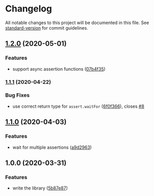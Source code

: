 # Changelog

All notable changes to this project will be documented in this file. See [standard-version](https://github.com/conventional-changelog/standard-version) for commit guidelines.

## [1.2.0](https://github.com/alexlafroscia/qunit-wait-for/compare/v1.1.1...v1.2.0) (2020-05-01)

### Features

- support async assertion functions ([07b4f35](https://github.com/alexlafroscia/qunit-wait-for/commit/07b4f352a82cb66497ffb08a8f3919a0441d212d))

### [1.1.1](https://github.com/alexlafroscia/qunit-wait-for/compare/v1.1.0...v1.1.1) (2020-04-22)

### Bug Fixes

- use correct return type for `assert.waitFor` ([6f0f366](https://github.com/alexlafroscia/qunit-wait-for/commit/6f0f3666b9f9243670b01a3a53f136844a8f5e5b)), closes [#8](https://github.com/alexlafroscia/qunit-wait-for/issues/8)

## [1.1.0](https://github.com/alexlafroscia/qunit-wait-for/compare/v1.0.0...v1.1.0) (2020-04-03)

### Features

- wait for multiple assertions ([a9d2963](https://github.com/alexlafroscia/qunit-wait-for/commit/a9d29639354d90cc64f4eaabdca9e8184b395032))

## 1.0.0 (2020-03-31)

### Features

- write the library ([5b87e87](https://github.com/alexlafroscia/qunit-wait-for/commit/5b87e87307b87890702b59f22d9c8f173f7a65eb))
